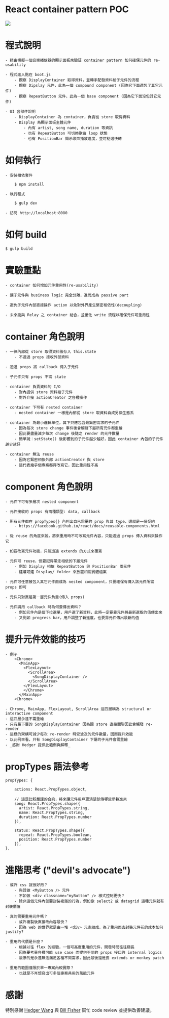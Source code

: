 
React container pattern POC
===========================

![](https://raw.githubusercontent.com/coodoo/compo/master/mock.png)

# 程式說明

	- 籍由模擬一個音樂播放器的顯示面板來驗証 container pattern 如何確保元件的 re-usability

	- 程式進入點在 boot.js
		- 觀察 DisplayContainer 取得資料，並轉手配發資料給子元件的流程
		- 觀察 Dipslay 元件，此為一個 compound component (因為它下面還包了其它元件)
		- 觀察 RepeatButton 元件，此為一個 base component (因為它下面沒包其它元件)
	
	- UI 各部件說明
		- DisplayContainer 為 container，負責從 store 取得資料
		- Display 為顯示面板主體元件
			- 內有 artist, song name, duration 等資訊
			- 也有 RepeatButton 可切換歌曲 loop 狀態
			- 也有 PositionBar 顯示歌曲播放進度，並可點選快轉

# 如何執行

	- 安裝相依套件

		$ npm install

	- 執行程式
		
		$ gulp dev

	- 訪問 http://localhost:8080

# 如何 build

	$ gulp build


# 實驗重點
	
	- container 如何增加元件重用性(re-usability)

	- 讓子元件與 business logic 完全分離，進而成為 passive part

	- 避免子元件內部直接操作 action 以免對外界產生緊密相依性(decoupling)

	- 未來能與 Relay 之 container 結合，並優化 write 流程以確保元件可重用性


# container 角色說明
	
	- 一律內部從 store 取得資料後存入 this.state 
		- 不透過 props 接收外部資料
	
	- 透過 props 將 callback 傳入子元件

	- 子元件只有 props 不需 state

	- container 負責資料的 I/O
		- 對內提供 store 資料給子元件
		- 對外介接 actionCreator 之各種操作

	- container 下可有 nested container
		- nested container 一樣是內部從 store 取資料自成另個生態系

	- container 為最小邏輯單位，其下只應包含最緊密需求的子元件
		- 因為每次 store change 事件後會觸發下屬所有元件都重繪
		- 因此要盡量減少每次 change 後隨之 render 的元件數量
		- 簡單說：setState() 後影響到的子元件越少越好，因此 container 內包的子元件越少越好

	- container 無法 reuse
		- 因為它緊密相依外部 actionCreator 與 store
		- 這代表幾乎個專案都得改寫它，因此重用性不高

# component 角色說明

	- 元件下可有多層次 nested component
	
	- 元件接收的 props 有兩種類型: data, callback

	- 所有元件都在 propTypes{} 內列出自已需要的 prop 與其 type，這就是一份契約
		- https://facebook.github.io/react/docs/reusable-components.html
	
	- 從 reuse 的角度來說，將來重用時不可改寫元件內容，只能透過 props 傳入資料來操作它

	- 如要改寫元件功能，只能透過 extends 的方式來覆寫

	- 元件可 reuse，但要記得帶走相依的下屬元件
		- 例如 Display 相依 RepeatButton 與 PositionBar 兩元件
		- 建議可建 Display/ folder 來放置相關實體檔案

	- 元件可任意被包入其它元件而成為 nested component，只要確保有傳入該元件所需 props 即可

	- 元件只對直屬第一層元件負責(傳入 props)

	- 元件調用 callback 時為何要傳出資料？
		- 例如元件內是個下拉選單，用戶選了新資料，此時一定要靠元件將最新選取的值傳出來
		- 又例如 progress bar，用戶調整了新進度，也要靠元件傳出最新的值

# 提升元件效能的技巧

	- 例子
		<Chrome>
		  <MainApp>  
		    <FlexLayout>
		      <ScrollArea>
		        <SongDisplayContainer />
		      </ScrollArea>
		    </FlexLayout>
		    </Chrome>
		  </MainApp>
		<Chrome>	

	- Chrome, MainApp, FlexLayout, ScrollArea 這四層稱為 structural or interactive component
	- 這四層永遠不需重繪
	- 只有最下層的 SongDisplayContainer 因為跟 store 直接關聯因此會觸發 re-render
	- 這樣的架構可減少每次 re-render 時受波及的元件數量，因而提升效能
	- 以此例來看，只有 SongDisplayContainer 下屬的子元件會需重繪
	- _感謝 Hedger 提供此範例與解釋_

# propTypes 語法參考

	propTypes: {

		actions: React.PropTypes.object,

		// 這是比較嚴謹的合約，將來讓元件用戶更清楚該傳哪些參數進來
		song: React.PropTypes.shape({
	      artist: React.PropTypes.string,
	      name: React.PropTypes.string,
	      duration: React.PropTypes.number
	    }),

		status: React.PropTypes.shape({
	      repeat: React.PropTypes.boolean,
	      position: React.PropTypes.number
	    }),
	},

# 進階思考 ("devil's advocate")
	
	- 或許 css 就很好用？
		- 與其做 <MyButton /> 元件
		- 不如做 <div classname="myButton" /> 樣式控制更快？
		- 除非這個元件內部要封裝複雜的行為，例如像 select2 或 datagrid 這種元件就有封裝價值

	- 真的需要重用元件嗎？
		- 或許複製後直接改內容最快？
		- 因為 web 的世界就是由一堆 <div> 元素組成，為了重用而去封裝元件花的成本如何 justify?

	- 重用的代價是什麼？
		- 根據以往 flex 的經驗，一個可高度重用的元件，開發時間往往極長
		- 因為要考量各種可能 use case 而提供不同的 props 接口與 internal logics
		- 最慘的是永遠無法滿足各種不同需求，因此最後還是要 extends or monkey patch

	- 重用的範圍僅限於單一專案內較實際？
		- 也就是不肖想寫出可多個專案共用的萬能元件

# 感謝

特別感謝 [Hedger Wang](https://github.com/hedgerwang) 與 [Bill Fisher](https://twitter.com/fisherwebdev) 幫忙 code review 並提供改善建議。

	
						

